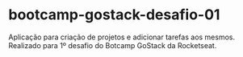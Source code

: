 # bootcamp-gostack-desafio-01
Aplicação para criação de projetos e adicionar tarefas aos mesmos.
Realizado para 1º desafio do Botcamp GoStack da Rocketseat.
